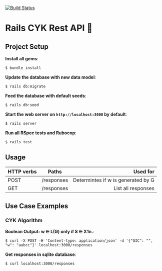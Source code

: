 [![Build Status](https://travis-ci.org/joemccann/dillinger.svg?branch=master)](https://travis-ci.org/joemccann/dillinger)

# Rails CYK Rest API 🧶

## Project Setup

**Install all gems**:

```console
$ bundle install
```

**Update the database with new data model**:

```console
$ rails db:migrate
```

**Feed the database with default seeds**:

```console
$ rails db:seed
```

**Start the web server on `http://localhost:3000` by default**:

```console
$ rails server
```

**Run all RSpec tests and Rubocop**:

```console
$ rails test
```

## Usage

| HTTP verbs | Paths  | Used for |
| ---------- | ------ | --------:|
| POST | /responses   | Determintes if w is generated by G|
| GET | /responses    | List all responses|


## Use Case Examples

### CYK Algorithm

**Boolean Output: w ∈ L(G) only if S ∈ X1n.**:

```console
$ curl -X POST -H 'Content-type: application/json' -d '{"GIC": "", "w": "aabcc"}' localhost:3000/responses
```

**Get responses in sqlite database**:

```console
$ curl localhost:3000/responses
```


